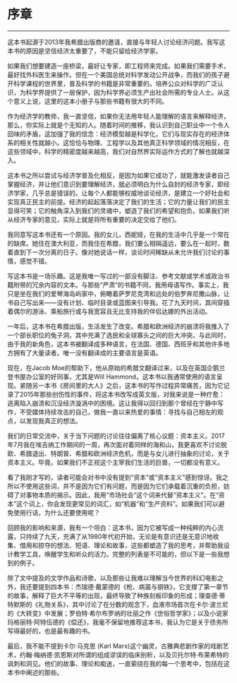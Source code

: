 # 序章

------

这本书起源于2013年我希腊出版商的邀请，直接与年轻人讨论经济问题。我写这本书的原因是坚信经济太重要了，不能只留给经济学家。

如果我们想要建造一座桥梁，最好让专家，即工程师来完成。如果我们需要手术，最好找外科医生来操作。但在一个美国总统对科学发动公开战争，而我们的孩子避开科学课程的世界里，普及科学的书籍是非常重要的。培养公众对科学的广泛认识，为科学界提供了一层保护，因为科学界必须生产出社会所需的专业人士。从这个意义上说，这里的这本小册子与那些书籍有很大的不同。

作为经济学的教师，我一直坚信，如果你无法用年轻人能理解的语言来解释经济，那么，你实际上就是个无知的人。随着时间的推移，我认识到自己职业中一个令人回味的矛盾，这加强了我的信念：经济模型越是科学化，它们与现实存在的经济体系的相关性就越小。这恰恰与物理、工程学以及其他真正科学领域的情况相反，在这些领域中，科学的精密度越来越高，我们对自然界实际运作方式的了解也就越深入。

这本书之所以尝试与经济学普及化相反，是因为如果它成功了，就能激发读者自己掌握经济，并让他们意识到要理解经济，就必须明白为什么自封的经济专家，即经济学家，几乎总是错误的。让每个人都能够权威地谈论经济，是建立一个好社会和实现真正民主的前提。经济的起起落落决定了我们的生活；它的力量让我们的民主显得可笑；它的触角深入到我们的灵魂中，塑造了我们的希望和抱负。如果我们听从经济专家的意见，实际上就是将所有重要的决定交给了他们。

我同意写这本书还有一个原因。我的女儿，西妮娅，在我的生活中几乎是一个常在的缺席。她住在澳大利亚，而我住在希腊，我们要么相隔遥远，要么在一起时，数着直到下一次分离的日子。像对她说话一样，谈论时间稀缺从未允许我们讨论的事情，感觉不错。

写这本书是一场乐趣。这是我唯一写过的一部没有脚注、参考文献或学术或政治书籍附带的冗余内容的文本。与那些“严肃”的书籍不同，我用母语写作。事实上，我只是坐在我们的爱琴海岛屿家中，俯瞰着萨罗尼克湾和远处的伯罗奔尼撒山脉，让书自己写出来——没有计划、临时目录或蓝图来引导我。花了九天时间，其间穿插着偶尔的游泳、乘船旅行或与我宽容且无比支持我的伴侣达娜的外出活动。

一年后，这本书在希腊出版，生活发生了改变。希腊和欧洲经济的崩溃将我推入了一个部长职位的兔子洞，其中充满了选民和全球寡头之间的巨大冲突。与此同时，由于我的新角色，这本书被翻译成多种语言，在法国、德国、西班牙和其他许多地方拥有了大量读者。唯一没有翻译成的主要语言是英语。

现在，在Jacob Moe的帮助下，他从原始的希腊文翻译过来，以及在英国企鹅兰登书屋办公室的好同事，尤其是Will Hammond，这本书以我通常使用的语言呈现。紧随另一本书《房间里的大人》之后，这本书的写作过程异常痛苦，因为它记录了2015年那些创伤性的事件，将这本书改写成英文版，对我来说是一种疗愈：逃离陷入崩溃和沉没经济漩涡中的困境。这让我得以回归到那个曾经在宁静中写作，不受媒体持续攻击的自己，做我一直以来热爱的事情：寻找与自己相左的观点，以发现我真正的想法。

我们的日常交流中，关于当下问题的讨论往往偏离了核心议题：资本主义。2017年7月我在埃吉纳工作期间的一周，再次面对着同样的海和山，我更喜欢不讨论脱欧、希腊退出、特朗普、希腊和欧洲经济危机，而是与女儿进行抽象的讨论，关于资本主义。毕竟，如果我们不正视这个主宰我们生活的巨兽，一切都没有意义。

看了我刚才写的，读者可能会对书中没有提到“资本”或“资本主义”感到惊讶。我之所以不使用这些词，并不是因为它们有问题，而是因为它们承载着沉重的负担，妨碍了对事物本质的揭示。因此，我用“市场社会”这个词来代替“资本主义”。在“资本”这个词上，你会发现更常见的词汇，如“机器”和“生产资料”。如果我们可以避免使用行话，为什么还要使用呢？

回顾我的影响和来源，我有一个坦白：这本书，因为它被写成一种纯粹的内心流露，只持续了九天，充满了从1980年代初开始，无论是有意识还是无意识地收集、借用和掠夺的想法、短语、理论和故事，这些都塑造了我的思考，并帮助我设计教学工具，唤醒学生和听众的活力。完整的列表是不可能的，但以下是一些我想到的例子。

除了文中提及的文学作品和诗歌，以及那些让我难以理解当今世界的科幻电影之外，我还要提到四本书：杰瑞德·戴蒙德的《枪、病菌与钢铁》，它支撑了第一章节的故事，解释了巨大不平等的出现，最终导致了种族刻板印象的形成；理查德·蒂特默斯的《礼物关系》，其中讨论了在分数的观念下，血液市场首次在卡尔·波兰尼的《大转变》中发展；罗伯特·希尔布罗纳的壮丽之作《世俗哲学家》；以及小说家玛格丽特·阿特伍德的《偿还》，我毫不保留地推荐这本书，我认为它是关于债务所写得最好的，也是最有趣的书。

最后，我不能不提到卡尔·马克思 (Karl Marx)这个幽灵，古雅典悲剧作家的戏剧艺术，约翰·梅纳德·凯恩斯对所谓的组成谬误的临床剖析，以及贝托尔特·布莱希特的讽刺和洞见。他们的故事、理论和痴迷，一直萦绕在我的每一个思考中，包括在这本书中阐述的那些。